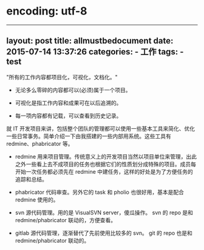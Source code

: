 # encoding: utf-8
--- 
layout: post
title: allmustbedocument
date: 2015-07-14 13:37:26
categories:
    - 工作
tags:
    - test
---
"所有的工作内容都项目化，可视化，文档化。"

* 无论多么零碎的内容都可以(必须)属于一个项目。

* 可视化是指工作内容和成果可在以后追溯的。

* 每一项内容都有记载，可以查看到历史记录。

就 IT 开发项目来讲，包括整个团队的管理都可以使用一些基本工具来简化、优化一些日常事务。简单介绍一下由我搭建的一些内部用系统。这些工具有 redmine、phabricator 等。

* redmine
用来项目管理。传统意义上的开发项目当然以项目单位来管理，出此之外一些看上去不成项目的任务也根据它们的性质划分成特殊的项目。成员每开始一次任务都必须先在 redmine 中建任务，这样的好处是为了方便任务的追踪和总结。

* phabricator
代码审查。另外它的 task 和 pholio 也很好用，基本是配合 redmine 使用的。

* svn
源代码管理。用的是 VisualSVN server，傻瓜操作。 svn 的 repo 是和 redmine/phabricator 联动的，方便查看。

* gitlab
源代码管理，逐渐替代了先前使用比较多的 svn。 git 的 repo 也是和 redmine/phabricator 联动的。



